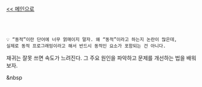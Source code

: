 [<< 메인으로](https://github.com/AtomicLiquors/Algorithm_Wiki_Chb)

&nbsp;  
&nbsp;  

```
💡 “동적”이란 단어에 너무 얽매이지 말자. 왜 “동적”이라고 하는지 논란이 많은데,
실제로 동적 프로그래밍이라고 해서 반드시 동적인 요소가 포함되는 건 아니다.

```

재귀는 잘못 쓰면 속도가 느려진다.
그 주요 원인을 파악하고 문제를 개선하는 법을 배워보자.

&nbsp